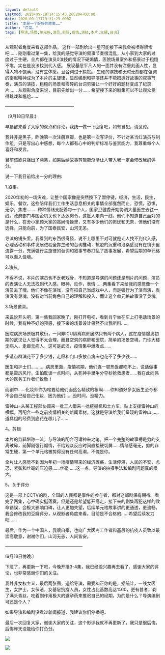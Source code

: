 ```yaml
---
layout: default
Lastmod: 2020-09-18T14:15:45.266204+00:00
date: 2020-09-17T13:31:29.000Z
title: "本是一个好好的故事……"
author: "芹菜。"
tags: [导演,场景,单元格,演员,剪辑,疫情,演技,本片,生硬,台词]
---
```


从观影者角度来看这部作品。 这样一部剧给出一星可能接下来我会被喷得很惨吧…… 刚刚看过第一集，给我的感觉导演的叙事节奏很混乱，从小家到大家的过度过于生硬，全片都在演员0演技的情况下硬煽情，医院场景室外和搭景过于粗糙不堪，实在是没法找到代入感。 展现基层平凡人的一面并没有注重刻画人性，显得人物不饱满，没有立体感，且台词过于尴尬。 生硬的演技和无时无刻都在强调的奉献精神成为了本片的主旋律，显然编剧和导演还并不能把握好故事的叙事节奏，演员的演技，粗糙的场景和零碎的台词剪辑让一个好好的题材变成了纪录片…… 从观影角度来说，目前先给出一分…… 希望接下来的剧集可以不让观众觉得跳戏和尴尬……

————————————————

（9月18日早晨:)

早晨醒来看了大家的观点和评论，我统一做一下回复吧，如有冒犯，请见谅。

我并非是黑子，昨晚第一次注册豆瓣，也是第一次写评价，不针对某当红演员与制作组，只是写出心中感想，每个人都有心中的判断标准与鉴赏能力，我尊重每个人喜好和发言。

目前该剧只播出了两集，如果后续故事剪辑能渐渐让人带入我一定会修改我的评分。

说一下我目前给出一分的理由:

1.叙事。

2020年初的一场灾难，让整个国家像是突然按下了暂停键，经济，生活，民生，娱乐，餐饮，这些陪伴我们工作生活息息相关的事情全部戛然而止，恐慌，恐惧，无奈，焦虑………种种情绪支配着每一个人，国家卫健委开始协调大量医生去往一线，政府部门与国企机关也下达返岗令，这批人走向一线，他们不知道自己面对的是什么，在舍小家顾大家的高尚情操里，又有多少他们的担忧和无奈，但他们没有选择，只能向前，为了国泰民安，山河无恙。

导演的镜头里，我看到的东西很奇怪，说不上哪里不对可就是让人找不到代入感，心理活动和事件发展进程全靠生硬的台词推动，抗疫的沉重和沧桑感没有在镜头里流露一分，充满强行主旋律的台词和叙事节奏打乱了故事发展，希望后期的单元格可以渐入佳境。

2.演技。

不得不说，本片的演员也不乏老戏骨，不知道是导演的问题还是制片的问题，演员的表演让人无法找到代入感，眼神，动作，表情……两集看下来给我的感觉像一个演员丢了魂，他们不像在演戏，没有把自己当成戏中人，而是强行为了演而演，表演没有灵魂，没有对当前角色自己的理解和投入，而让这个单元格故事没了灵魂。

3.场景道具。

来说说开头吧，第一集我回家晚了，刚打开电视，看到肖宁坐在车上打电话场景的时候，我有种不好的预感，接下来的场景设计果然不出我所料……

医院病房场景极其敷衍，一间非ICU隔离病房居然只有两个病人，这在疫情爆发初期的武汉让人觉得不太合理，而且空洞的病房和医院，简单的场景空境，门诊大楼无病人，走廊无病人，这可是武汉，疫情集中爆发点……

多请点群演花不了多少钱，走廊和门口多放点病床也花不了多少钱……

医生和护士们…………病房里面，疫情初期，他们连一顿热饭都吃不上，说话做事都是雷厉风行，生怕耽误一点时间，从死神手里争分夺秒抢救患者……我在此向伟大的医务工作者们致敬！

而剧中……化妆师你为啥要给他们画这么精致的妆啊……你知道好多女医生至今都不会自己给自己化妆，因为他们……没时间，没精力。

雷神山=从某工程部协调来一批工人借来一批挖掘机和土方车，贴上支援雷神山的横幅，再配合一些之前疫情相关的新闻素材，这就是导演给我们呈现的雷神山……道具组的经费到底花在哪儿了……

4。剪辑

本片的剪辑堪称一流，与导演的配合可谓神来之笔，把一个完整的故事楞是剪的支离破碎，前脚刚强行煽情，不给观众反应时间直接硬切屏……情绪感毫无，剪的非常生硬，第一个单元格被剪得没有任何高潮，不愧是你。

全片让人感觉不到因为年初一场疫情带来的经济瘫痪，生活停滞，人民的不安，忐忑，紧张和丝毫的压迫感……丝毫……这一点，导演的拍摄手法和编剧问题真的很大。

5。关于评分

这是一部上CCTV的剧，全国的人民都是事件的参与者，都对这部剧保有期待。看完了两集，心中确实挺落寞，但是还是希望低开高走，接下来的剧集再犯这样的致命错误，会极大影响口碑，让人更加失望，后续单元格故事讲的更通透，更流畅，我会修改我的豆瓣评分，从观影者角度来看，目前是不合格的……希望后续发力吧……

最后，作为一个中国人，我很自豪，也向广大医务工作者和基层的抗疫人员致以最崇高敬意，谢谢你们，山河无恙，人间皆安。

——————————————————

(9月18日傍晚:）

下班了，再更新一下吧，今晚开播3-4集，我已经没兴趣再去看了，感谢大家的评论，也非常感谢你们的关注。

我并非女权主义，最后两张图，送给导演，需要纠正你的是，据统计，一线女医生，女护士，女保洁，女基层抗疫人员，女性占比基数高达%60，更有甚者，剃了满头青丝，吃着副作用极大的避孕药来推迟自己的经期，为的是什么？导演编剧可还是个人？

如果导演和编剧没看过新闻报道，我建议你们停播吧。

最后一次回复大家，谢谢大家的关注，这个影评我就不再更新了，我只是很后悔，后悔昨天没能给你打负分。

![](https://images.weserv.nl/?url=https%3A//img3.doubanio.com/view/thing_review/l/public/5091470.jpg)

![](https://images.weserv.nl/?url=https%3A//img1.doubanio.com/view/thing_review/l/public/5091749.jpg)

